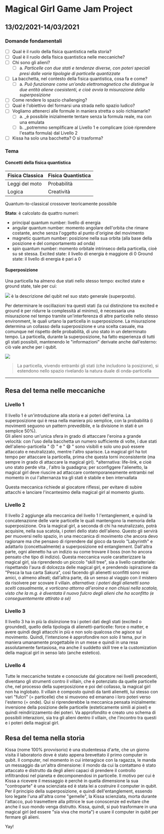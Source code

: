 # Magical Girl Game Jam Project
## 13/02/2021-14/03/2021
### Domande fondamentali
- [ ] Qual è il ruolo della fisica quantistica nella storia? 
- [ ] Qual è il ruolo della fisica quantistica nelle meccaniche?
- [ ] Chi sono gli alieni?
  - [ ] a. *Particelle con due stati e tendenze diverse, con poteri speciali presi dalle varie tipologie di particelle quantizzate*
- [ ] La bacchetta, nel contesto della fisica quantistica, cosa fa e come? 
  - [ ] a. *Può funzionare come un'onda elettromagnetica che distingue le due entità aliene coesistenti, e cioè avvia la misurazione della superposizione*
- [ ] Come rendere lo spazio challenging? 
- [ ] Qual è l'obiettivo del formarsi una strada nello spazio ludico? 
- [ ] Vogliamo attenerci alle formule in maniera stretta o solo richiamarle?
  - [ ] a. _è possibile inizialmente tentare senza la formula reale, ma con una emulata
  - [ ] b. _potremmo semplificare al Livello 1 e complicare (cioè riprendere l'esatta formula) dal Livello 2
- [ ] Kissa ha solo una bacchetta? O si trasforma? 
### Tema
#### Concetti della fisica quantistica 
Fisica Classica  | Fisica Quantistica
------------- | -------------
Leggi del moto  | Probabilità
Logica | Creatività

Quantum-to-classical crossover teoricamente possibile

**Stato**: è calcolato da quattro numeri: 
- principal quantum number: livello di energia 
- angular quantum number: momento angolare dell'orbita che rimane costante, anche senza l'oggetto al punto d'origine del movimento
- magnetic quantum number: posizione nella sua orbita (alla base della posizione e del comportamento ad onda) 
- spin quantum number: momento orbitale intrinseco della particella, cioè su sé stessa. 
Excited state: il livello di energia è maggiore di 0 
Ground state: il livello di energia è pari a 0

#### Superposizione
Una particella ha almeno due stati nello stesso tempo: excited state e ground state, tale per cui: 

![](https://wikimedia.org/api/rest_v1/media/math/render/svg/0c70e3f4154d8f2974e8ab95d2bd7d6a022712ec) è la descrizione del qubit nel suo stato generale (superposto). 

Per determinare le oscillazioni tra questi stati (la cui distinzione tra excited e ground è per ridurre la complessità al minimo), è necessaria una misurazione nel tempo tramite un'interferenza di altre particelle nello stesso environment, le quali urtano la particella in superposizione. 
La misurazione determina un collasso della superposizione e una scelta casuale, ma comunque nel rispetto delle probabilità, di uno stato in un determinato tempo. La particella, durante la superposizione, ha fatto esperienza di tutti gli stati possibili, mantenendo le "informazioni" derivate anche dall'esterno: ciò vale anche per i qubit.

![](https://scontent-mxp1-1.xx.fbcdn.net/v/t1.0-9/150816225_5047686428634930_6091873499602434467_o.jpg?_nc_cat=106&ccb=3&_nc_sid=730e14&_nc_ohc=xGdqd0k7O34AX8dWxf4&_nc_ht=scontent-mxp1-1.xx&oh=b54021eecc926a8f52c6f82a418131e4&oe=60504381)
> La particella, vivendo entrambi gli stati (che includono la posizione), si estendono nello spazio rivelando la natura duale di onda-particella

------------
## Resa del tema nelle meccaniche
### Livello 1
Il livello 1 è un'introduzione alla storia e ai poteri dell'eroina. La superposizione qui è resa nella maniera più semplice, con la probabilità (i movimenti seguono un pattern prevedibile, e la divisione in stati è un semplice 50%).  
Gli alieni sono un'unica sfera in grado di attaccare l'eroina a grande velocità: con l'uso della bacchetta un numero sufficiente di volte, i due stati dell'alieno-particella " :angry: " e " :smile: " sono visibili e solo uno può essere attaccato e neutralizzato, mentre l'altro sparisce. La magical girl ha tot tempo per attaccare la particella, prima che questa torni inconsistente (ma sempre in grado di attaccare la magical girl).
*alternativa: life-link, e cioè uno stato perde vita , l'altro la guadagna; per sconfiggere l'alienetto, la magical girl deve riuscire ad attaccare contemporaneamente entrambi nel momento in cui l'alternanza tra gli stati è stabile e ben intervallata

Questa meccanica richiede al giocatore riflessi, per evitare di subire attacchi e lanciare l'incantesimo della magical girl al momento giusto.

### Livello 2 
Il livello 2 aggiunge alla meccanica del livello 1 l'entanglement, e quindi la concatenazione delle varie particelle le quali mantengono la memoria della superposizione. Ora la magical girl, a seconda di chi ha neutralizzato, potrà acquisire, nella sua scatola, i poteri dello stato dell'alieno. Questo gli servirà per muoversi nello spazio, in una meccanica di movimento che ancora devo ragionare ma che pensavo di riprendere dal gioco da tavolo "Labyrinth" e adattarlo (concettualmente) a superposizione ed entanglement. Dall'altra parte, ogni alienetto ha un indizio su come trovare il boss (non ho ancora pensato che tipo di indizio). 
Questa meccanica vuole caratterizzare la magical girl, sia riprendendo un piccolo "skill tree", sia a livello caratteriale: rispettando l'aura di dolcezza delle magical girl, e prendendo ispirazione da "Pesca la tua carta Sakura", così facendo gli alienetti sconfitti sono resi amici, o almeno alleati; dall'altra parte, dà un senso al viaggio con il mistero da risolvere per scovare il villain.
*alternativa: i poteri degli alienetti sono scelti casualmente, e vorticano attorno all'eroina e non chiusi nella scatola, visto che la m.g. è diventata il nuovo fulcro degli alieni che ha sconfitto (e conseguentemente attirato a sé)*

### Livello 3 
Il livello 3 ha in più la disiinzione tra i poteri dati degli stati (excited o grounded), quello della tipologia di alienetti-particelle: force o matter, e avere quindi degli attacchi in più e non solo qualcosa che agisce sul movimento. 
Quindi, l'intenzione è approfondire non solo il tema, pur in maniera umanamente progettabile in un mese e quindi in una resa assolutamente fantasiosa, ma anche il suddetto skill tree e la customization della magical girl in senso lato (anche estetico). 

### Livello 4 
Tutte le meccaniche testate e conosciute dal giocatore nei livelli precedenti, diventano gli strumenti contro il villain, che è potenziato da quelle particelle che, nel processo della superposizione e poi del collasso, la magical girl non ha inglobato. Il villain è composto quindi da tanti alienetti, lui stesso con vari "fulcri" (= particelle) che si muovono ed emanano i loro poteri verso l'esterno (= onde). Qui si riprenderebbe la meccanica pensata inizialmente: inversione della posizione delle particelle (esteticamente simili ai pixel) e quindi reindirizzamento dei poteri. Va approfondito e creato uno schema di possibili interazioni, sia tra gli alieni dentro il villain, che l'incontro tra questi e i poteri della magical girl.

## Resa del tema nella storia
Kissa (nome 100% provvisorio) è una studentessa d'arte, che un giorno visita il laboratorio dove è stato appena brevettato il primo computer in qubit. 
Il computer, nel momento in cui interagisce con la ragazza, le manda un messaggio da un'altra dimensione: il mondo da cui la contattano è stato attaccato e distrutto da degli alieni capaci di prendere il controllo infiltrandosi nel pianeta e decomponendosi in particelle. Il motivo per cui è Kissa a ricevere il messaggio è perché in quella dimensione la sua "controparte" è una scienziata ed è stata lei a costruire il computer in qubit. Per il principio della superposizione, e quindi dell'entanglement, essendo loro legate l'una all'altra come "gemelle", la Kissa scienziata, morta durante l'attacco, può trasmettere alla pittrice le sue conoscenze ed evitare che anche il suo mondo venga distrutto. 
Kissa, quindi, si può trasformare in una magical girl (ed essere "sia viva che morta") e usare il computer in qubit per fermare gli alieni. 

Yay!
